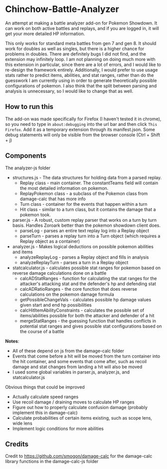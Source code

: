 # Chinchow-Battle-Analyzer
An attempt at making a battle analyzer add-on for Pokemon Showdown. It can work on both active battles and replays, and if you are logged in, it will get your more detailed HP information.

This only works for standard meta battles from gen 7 and gen 8. It should work for doubles as well as singles, but there is a higher chance for problems in doubles. There are definitely bugs I did not find, and the extension may infinitely loop. I am not planning on doing much more with this extension in particular, since there are a lot of errors, and I would like to re-design the framework entirely. Additionally, I would prefer to use usage stats rather to predict items, abilities, and stat ranges, rather than do the guesswork I am currently using in order to generate theoretically possible configurations of pokemon. I also think that the split between parsing and analysis is unnecessary, so I would like to change that as well.

## How to run this
The add-on was made specifically for Firefox (I haven't tested it in chrome), so you need to type in `about:debugging` into the url bar and then click  `This Firefox`. Add it as a temporary extension through its manifest.json. Some debug statements will only be visible from the browser console (Ctrl + Shift + j)

## Components

The analyzer-js folder
* structures.js - The data structures for holding data from a parsed replay.
    * Replay class - main container. The constantTeams field will contain the most detailed information on pokemon.
    * ReplayPokemon class - a subclass of the Pokemon class from damage-calc that has more info
    * Turn class - container for the events that happen within a turn
    * Hit class - similar to a turn class, but it contains the damage that a pokemon took.
* parser.js - A robust, custom replay parser that works on a turn by turn basis. Handles Zoroark better than the pokemon showdown client does.
    * parseLog - parses an entire text replay log into a Replay object
    * parseTurn - parses a replay turn into a Turn object (which requires a Replay object as a container)
* analyzer.js - Makes logical deductions on possible pokemon abilities and items
    * analyzeReplayLog - parses a Replay object and fills in analysis
    * analyzeReplayTurn - parses a turn in a Replay object
* statcalculator.js - calculates possible stat ranges for pokemon based on reverse damage calculations done on a battle
    * calcADStatRanges - function for calculating the stat ranges for the attacker's attacking stat and the defender's hp and defending stat
    * calcADRatioRanges - the core function that does reverse calculations on the pokemon damage formula
    * getPossibleChangeVals - calculates possible hp damage values given start and end hp possibilities
    * calcHitItemAbilityConstraints - calculates the possible set of items/abilities possible for both the attacker and defender of a hit
    * mergeStatRanges - the guessing function that handles conflicts in potential stat ranges and gives possible stat configurations based on the course of a battle

**Notes**:
* All of these depend on js from the damage-calc folder
* Events that come before a hit will be moved from the turn container into the hit container, and some events that come after, such as recoil damage and stat changes from landing a hit will also be moved
* I used some global variables in parser.js, analyzer.js, and statcalculator.js

Obvious things that could be improved
* Actually calculate speed ranges
* Use recoil damage / draining moves to calculate HP ranges
* Figure out how to properly calculate confusion damage (probably implement this in damage-calc)
* Calculate probabilities of certain items existing, such as scope lens, wide lens
* Implement logic conditions for more abilities

## Credits

Credit to https://github.com/smogon/damage-calc for the damage-calc library functions in the damage-calc-js folder